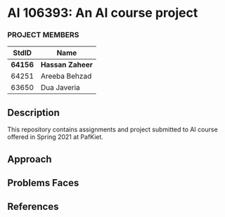 # AI 106393: An AI course project #
### PROJECT MEMBERS ###
StdID | Name
------------ | -------------
**64156** | **Hassan Zaheer** <!--this is the group leader in bold.-->
64251 | Areeba Behzad
63650 | Dua Javeria
<!-- Replace name and student ids with acutally group member names and ids-->

## Description ##
This repository contains assignments and project submitted to AI course offered in Spring 2021 at PafKiet.

## Approach ##
<!--First i learn the rules of the game then i googled some source code and found 1 of c# from geeksforgeeks but that was method based and hardcoded.
so i eventually converted the syntax in c and run it after that i loaded array from file by using FILE and its functions..
then i made single threadfunction and put the nextgeneration code in it.
the output was saved in a file and every generation output was appended in file.
finally i calculated the time by using <time.h> library and saved that too in the file at the end.-->

## Problems Faces ##

<!--### Problem 1: I don't know how the game works(rules) ###
Got the idea from GeaksforGeeks.-->

<!--### Problem 2: Threadfunction was hard as it dosnt take multiple arguments ###
Made many variables gloabl so that they dosent required to be passed and passed the Needed one only.-->

<!--### Problem 3: Time Constarint as i started the project a day before deadline ###
working late at night :)-->

## References ##
<!--- Basic code of game: https://www.geeksforgeeks.org/program-for-conways-game-of-life/
- How to load 2d array from a file: https://www.reddit.com/r/C_Programming/comments/2nt9n4/reading_from_txt_file_into_2d_array_help_needed/
- Many other website for sytax checking and eleminating errors.-->
